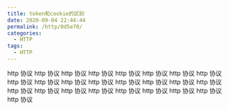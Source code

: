 ```yaml
---
title: token和cookie的区别
date: 2020-09-04 22:44:44
permalink: /http/0d5e70/
categories:
  - HTTP
tags:
  - HTTP
---
```



http 协议 http 协议 http 协议 http 协议 http 协议 http 协议 http 协议 http 协议 http 协议 http 协议 http 协议 http 协议 http 协议 http 协议 http 协议 http 协议 http 协议 http 协议 http 协议 http 协议 http 协议 http 协议 http 协议 http 协议 http 协议
